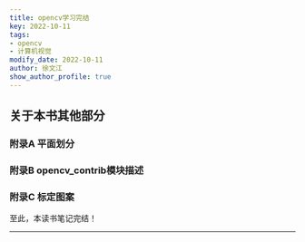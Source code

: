 ```yaml
---
title: opencv学习完结
key: 2022-10-11
tags: 
- opencv
- 计算机视觉
modify_date: 2022-10-11
author: 徐文江
show_author_profile: true
---
```







## 关于本书其他部分          
<!--more-->     
### 附录A 平面划分       

### 附录B opencv_contrib模块描述        

### 附录C 标定图案         









至此，本读书笔记完结！

-------------------------------------------------------------